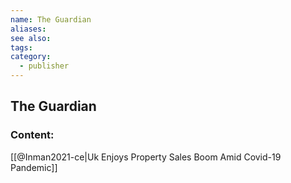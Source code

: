 ```yaml
---
name: The Guardian
aliases:
see also:
tags:
category:
  - publisher
---
```


## The Guardian

### Content:
[[@Inman2021-ce|Uk Enjoys Property Sales Boom Amid Covid-19 Pandemic]]